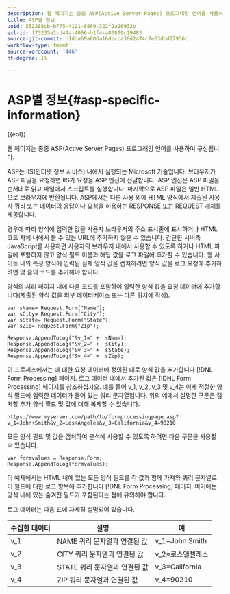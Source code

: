 ```yaml
---
description: 웹 페이지는 종종 ASP(Active Server Pages) 프로그래밍 언어를 사용하여 구성됩니다.
title: ASP별 정보
uuid: 552288cb-b775-4121-8869-322f2a26932b
exl-id: f73235e1-d44a-4056-b1f4-a86879c19483
source-git-commit: b1dda69a606a16dccca30d2a74c7e63dbd27936c
workflow-type: tm+mt
source-wordcount: '446'
ht-degree: 1%

---
```


# ASP별 정보{#asp-specific-information}

{{eol}}

웹 페이지는 종종 ASP(Active Server Pages) 프로그래밍 언어를 사용하여 구성됩니다.

ASP는 IIS(인터넷 정보 서비스) 내에서 실행되는 Microsoft 기술입니다. 브라우저가 ASP 파일을 요청하면 IIS가 요청을 ASP 엔진에 전달합니다. ASP 엔진은 ASP 파일을 순서대로 읽고 파일에서 스크립트를 실행합니다. 마지막으로 ASP 파일은 일반 HTML으로 브라우저에 반환됩니다. ASP에서는 다른 사용 외에 HTML 양식에서 제출된 사용자 쿼리 또는 데이터의 응답이나 요청을 허용하는 RESPONSE 또는 REQUEST 개체를 제공합니다.

경우에 따라 양식에 입력한 값을 사용자 브라우저의 주소 표시줄에 표시하거나 HTML 코드 자체 내에서 볼 수 있는 URL에 추가하지 않을 수 있습니다. 간단한 서버측 JavaScript를 사용하면 사용자의 브라우저 내에서 사용할 수 있도록 하거나 HTML 파일에 포함하지 않고 양식 필드 이름과 해당 값을 로그 파일에 추가할 수 있습니다. 웹 사이트 내의 특정 양식에 입력된 실제 양식 값을 캡처하려면 양식 값을 로그 요청에 추가하려면 몇 줄의 코드를 추가해야 합니다.

양식의 처리 페이지 내에 다음 코드를 포함하여 입력한 양식 값을 요청 데이터에 추가합니다(제출된 양식 값을 외부 데이터베이스 또는 다른 위치에 작성).

```
var sName= Request.Form("Name");
var sCity= Request.Form("City");
var sState= Request.Form("State");
var sZip= Request.Form("Zip");

Response.AppendToLog("&v_1=" +  sName);
Response.AppendToLog("&v_2=" +  sCity);
Response.AppendToLog("&v_3=" +  sState);
Response.AppendToLog("&v_4=" +  sZip);
```

이 프로세스에서는 에 대한 요청 데이터에 정의된 대로 양식 값을 추가합니다 [!DNL Form Processing] 페이지. 로그 데이터 내에서 추가된 값은 [!DNL Form Processing] 페이지를 참조하십시오. 예를 들어 v_1, v_2, v_3 및 v_4는 이제 적절한 양식 필드에 입력한 데이터가 들어 있는 쿼리 문자열입니다. 위의 예에서 설명한 구문은 캡처할 추가 양식 필드 및 값에 대해 복제할 수 있습니다.

```
https://www.myserver.com/path/to/formprocessingpage.asp?v_1=John+Smith&v_2=Los+Angeles&v_3=California&v_4=90210
```

모든 양식 필드 및 값을 캡처하여 분석에 사용할 수 있도록 하려면 다음 구문을 사용할 수 있습니다.

```
var formvalues = Response.Form;
Response.AppendToLog(formvalues);
```

이 예제에서는 HTML 내에 있는 모든 양식 필드를 각 값과 함께 가져와 쿼리 문자열로 이 필드에 대한 로그 항목에 추가합니다 [!DNL Form Processing] 페이지. 여기에는 양식 내에 있는 숨겨진 필드가 포함된다는 점에 유의해야 합니다.

로그 데이터는 다음 표에 자세히 설명되어 있습니다.

| 수집한 데이터 | 설명 | 예 |
|---|---|---|
| v_1 | NAME 쿼리 문자열과 연결된 값 | v_1=John Smith |
| v_2 | CITY 쿼리 문자열과 연결된 값 | v_2=로스앤젤레스 |
| v_3 | STATE 쿼리 문자열과 연결된 값 | v_3=California |
| v_4 | ZIP 쿼리 문자열과 연결된 값 | v_4=90210 |
